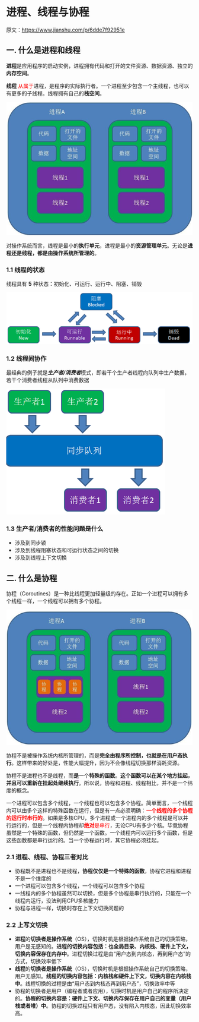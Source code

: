 # 进程、线程与协程

原文：https://www.jianshu.com/p/6dde7f92951e



## 一. 什么是进程和线程

**进程**是应用程序的启动实例，进程拥有代码和打开的文件资源、数据资源、独立的**内存空间**。

**线程** <font color='red'>从属于</font>进程，是程序的实际执行者。一个进程至少包含一个主线程，也可以有更多的子线程。线程拥有自己的**栈空间**。

![1](./images/Process_Thread_Coroutine/1.png)

对操作系统而言，线程是最小的**执行单元**，进程是最小的**资源管理单元**。无论是**进程还是线程，都是由操作系统所管理的**。

### 1.1 线程的状态

线程具有 **5** 种状态：初始化、可运行、运行中、阻塞、销毁

![2](./images/Process_Thread_Coroutine/2.png)

### 1.2 线程间协作

最经典的例子就是***生产者/消费者***模式，即若干个生产者线程向队列中生产数据，若干个消费者线程从队列中消费数据

![3](./images/Process_Thread_Coroutine/3.png)

### 1.3 生产者/消费者的性能问题是什么

* 涉及到同步锁
* 涉及到线程阻塞状态和可运行状态之间的切换
* 涉及到线程上下文切换

## 二. 什么是协程

协程（Coroutines）是一种比线程更加轻量级的存在。正如一个进程可以拥有多个线程一样，一个线程可以拥有多个协程。

![4](./images/Process_Thread_Coroutine/4.png)

协程不是被操作系统内核所管理的，而是**完全由程序所控制，也就是在用户态执行**。这样带来的好处是，性能大幅提升，因为不会像线程切换那样消耗资源。

协程不是进程也不是线程，而**是**一个**特殊的函数**。**这个函数可以在某个地方挂起，并且可以重新在挂起处继续执行**。所以说，协程和进程、线程相比，并不是一个纬度的概念。

一个进程可以包含多个线程，一个线程也可以包含多个协程。简单而言，一个线程内可以由多个这样的特殊函数在运行，但是有一点必须明确：<font color='red'>**一个线程的多个协程的运行时串行的**</font>。如果是多核CPU，多个进程或一个进程内的多个线程是可以并行运行的，但是一个线程内协程却<font color='red'>**绝对**是串行</font>，无论CPU有多少个核。毕竟协程虽然是一个特殊的函数，但仍然是一个函数。一个线程内可以运行多个函数，但是这些函数都是串行运行的。当一个协程运行时，其它协程必须挂起。

### 2.1 进程、线程、协程三者对比

* 协程既不是进程也不是线程，**协程仅仅是一个特殊的函数**，协程它进程和进程不是一个维度的
* 一个进程可以包含多个线程，一个线程可以包含多个协程
* 一线程内的多个协程虽然可以切换，但是多个协程是串行执行的，只能在一个线程内运行，没法利用CPU多核能力
* 协程与进程一样，切换时存在上下文切换问题的

### 2.2 上写文切换

* **进程**的**切换者是操作系统**（OS），切换时机是根据操作系统自己的切换策略，用户是无感知的。**进程的切换内容包括：也全局目录、内核栈、硬件上下文，切换内容保存在内存中**。进程切换过程是由“用户态到内核态，再到用户态”的方式，切换效率低下
* **线程**的**切换者是操作系统**（OS），切换时机是根据操作系统自己的切换策略，用户无感知。**线程的切换内容包括：内核栈和硬件上下文，切换内容在内核栈中**。线程切换的过程是由“用户态到内核态再到用户态”，切换效率中等
* 协程的切换者是用户（编程者或者应用），切换时机是用户自己的程序所决定的。**协程的切换内容是：硬件上下文、切换内存保存在用户自己的变量（用户栈或者堆）中**。协程的切换过程只有用户态，没有陷入内核态，因此切换效率高。



